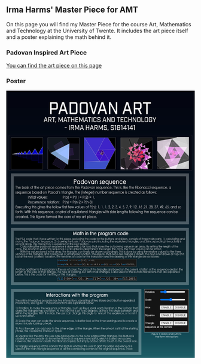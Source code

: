 ## Irma Harms' Master Piece for AMT

On this page you will find my Master Piece for the course Art, Mathematics and Technology at the University of Twente. It includes the art piece itself and a poster explaining the math behind it. 


### Padovan Inspired Art Piece
[You can find the art piece on this page](https://irmaaa97.github.io/AMT_MasterPiece/Padovan/)

### Poster

![TEST](Poster.png)


